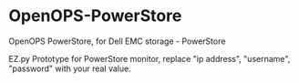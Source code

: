 # OpenOPS-PowerStore
OpenOPS PowerStore, for Dell EMC storage - PowerStore

EZ.py      Prototype for PowerStore monitor, replace "ip address", "username", "password" with your real value.
